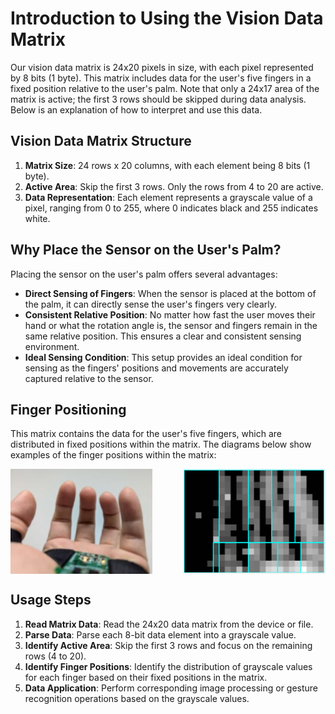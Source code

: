 # Introduction to Using the Vision Data Matrix

Our vision data matrix is 24x20 pixels in size, with each pixel represented by 8 bits (1 byte). This matrix includes data for the user's five fingers in a fixed position relative to the user's palm. Note that only a 24x17 area of the matrix is active; the first 3 rows should be skipped during data analysis. Below is an explanation of how to interpret and use this data.

## Vision Data Matrix Structure

1. **Matrix Size**: 24 rows x 20 columns, with each element being 8 bits (1 byte).
2. **Active Area**: Skip the first 3 rows. Only the rows from 4 to 20 are active.
3. **Data Representation**: Each element represents a grayscale value of a pixel, ranging from 0 to 255, where 0 indicates black and 255 indicates white.

## Why Place the Sensor on the User's Palm?

Placing the sensor on the user's palm offers several advantages:

- **Direct Sensing of Fingers**: When the sensor is placed at the bottom of the palm, it can directly sense the user's fingers very clearly.
- **Consistent Relative Position**: No matter how fast the user moves their hand or what the rotation angle is, the sensor and fingers remain in the same relative position. This ensures a clear and consistent sensing environment.
- **Ideal Sensing Condition**: This setup provides an ideal condition for sensing as the fingers' positions and movements are accurately captured relative to the sensor.

## Finger Positioning

This matrix contains the data for the user's five fingers, which are distributed in fixed positions within the matrix. The diagrams below show examples of the finger positions within the matrix:

<div style="display: flex; justify-content: space-between;">
  <img src="Images/handimoteRealViewAngle.png" alt="Finger Position Diagram 1" width="45%" />
  <img src="Images/VisionMatrixFormat.png" alt="Finger Position Diagram 2" width="45%" />
</div>

## Usage Steps

1. **Read Matrix Data**: Read the 24x20 data matrix from the device or file.
2. **Parse Data**: Parse each 8-bit data element into a grayscale value.
3. **Identify Active Area**: Skip the first 3 rows and focus on the remaining rows (4 to 20).
4. **Identify Finger Positions**: Identify the distribution of grayscale values for each finger based on their fixed positions in the matrix.
5. **Data Application**: Perform corresponding image processing or gesture recognition operations based on the grayscale values.

